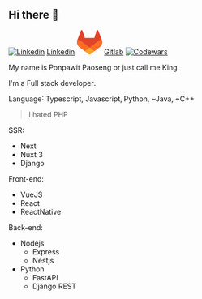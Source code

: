 ## Hi there 🫥

[![Linkedin](https://cdn.discordapp.com/attachments/319130498792161280/1087731400960131122/LI-In-Bug.png)](https://www.linkedin.com/in/ponpawit-paoseng/)
[Linkedin](https://www.linkedin.com/in/ponpawit-paoseng/) 
[![Gitlab](https://raw.githubusercontent.com/king-ppap/king-ppap/main/assets/logo_gitlab.svg)](https://gitlab.com/king-ppap)
[Gitlab](https://gitlab.com/king-ppap) 
[![Codewars](https://www.codewars.com/users/king-ppap/badges/micro)](https://www.codewars.com/users/king-ppap)

My name is Ponpawit Paoseng or just call me King

I'm a Full stack developer․

Language˸ Typescript, Javascript‚ Python‚ ~Java‚ ~C++
> I hated PHP

SSR:
- Next
- Nuxt 3
- Django

Front-end:
- VueJS
- React
- ReactNative

Back-end:
- Nodejs
  - Express
  - Nestjs
- Python
  - FastAPI
  - Django REST



<!--
**king-ppap/king-ppap** is a ✨ _special_ ✨ repository because its `README.md` (this file) appears on your GitHub profile.

Here are some ideas to get you started:

- 🔭 I’m currently working on ...
- 🌱 I’m currently learning ...
- 👯 I’m looking to collaborate on ...
- 🤔 I’m looking for help with ...
- 💬 Ask me about ...
- 📫 How to reach me: ...
- 😄 Pronouns: ...
- ⚡ Fun fact: ...
-->
